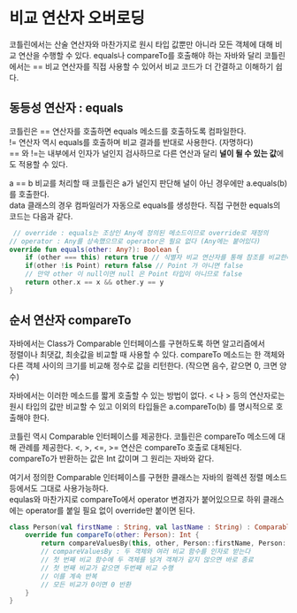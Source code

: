 # 비교 연산자 오버로딩
코틀린에서는 산술 연산자와 마찬가지로 원시 타입 값뿐만 아니라
모든 객체에 대해 비교 연산을 수행할 수 있다.
equals나 compareTo를 호출해야 하는 자바와 달리 
코틀린에서는 == 비교 연산자를 직접 사용할 수 있어서 비교 코드가 더 간결하고 이해하기 쉽다.

## 동등성 연산자 : equals
코틀린은 == 연산자를 호출하면 equals 메소드를 호출하도록 컴파일한다.   
!= 연산자 역시 equals를 호출하며 비교 결과를 반대로 사용한다. (자명하다)   
== 와 !=는 내부에서 인자가 널인지 검사하므로 다른 연산과 달리 <b>널이 될 수 있는 값</b>에도 적용할 수 있다.

a == b 비교를 처리할 때 코틀린은 a가 널인지 판단해 널이 아닌 경우에만 a.equals(b) 를 호출한다.   
data 클래스의 경우 컴파일러가 자동으로 equals를 생성한다.
직접 구현한 equals의 코드는 다음과 같다.

```kotlin
 // override : equals는 조상인 Any에 정의된 메소드이므로 override로 재정의
// operator : Any를 상속했으므로 operator은 필요 없다 (Any에는 붙어있다)
override fun equals(other: Any?): Boolean {
    if (other === this) return true // 식별자 비교 연산자를 통해 참조를 비교한다
    if(other !is Point) return false // Point 가 아니면 false 
    // 만약 other 이 null이면 null 은 Point 타입이 아니므로 false
    return other.x == x && other.y == y
}
```

## 순서 연산자 compareTo
자바에서는 Class가 Comparable 인터페이스를 구현하도록 하면 알고리즘에서    
정렬이나 최댓값, 최솟값을 비교할 때 사용할 수 있다. 
compareTo 메소드는 한 객체와 다른 객체 사이의 크기를 비교해 정수로 값을 리턴한다.
(작으면 음수, 같으면 0, 크면 양수)

자바에서는 이러한 메소드를 짧게 호출할 수 있는 방법이 없다. < 나 > 등의 연산자로는
원시 타입의 값만 비교할 수 있고 이외의 타입들은 a.compareTo(b) 를 명시적으로 호출해야 한다.

코틀린 역시 Comparable 인터페이스를 제공한다. 코틀린은 compareTo 메소드에 대해 관례를 제공한다.
<, >, <=, >= 연산은 compareTo 호출로 대체된다.   
compareTo가 반환하는 값은 Int 값이며 그 원리는 자바와 같다.

여기서 정의한 Comparable 인터페이스를 구현한 클래스는 자바의 컬렉션 정렬 메소드 등에서도 그대로 사용가능하다.   
equlas와 마찬가지로 compareTo에서 operator 변경자가 붙어있으므로 하위 클래스에는 operator를 붙일 필요 없이
override만 붙이면 된다.
 
```kotlin
class Person(val firstName : String, val lastName : String) : Comparable<Person>{
    override fun compareTo(other: Person): Int {
        return compareValuesBy(this, other, Person::firstName, Person::lastName)
        // compareValuesBy : 두 객체와 여러 비교 함수를 인자로 받는다
        // 첫 번째 비교 함수에 두 객체를 넘겨 객체가 같지 않으면 바로 종료
        // 첫 번째 비교가 같으면 두번째 비교 수행
        // 이를 계속 반복
        // 모든 비교가 0이면 0 반환 
    }
}
```


